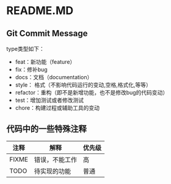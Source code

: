# README.MD

## Git Commit Message

type类型如下：
- feat：新功能（feature） 
- fix：修补bug 
- docs：文档（documentation） 
- style： 格式（不影响代码运行的变动,空格,格式化,等等） 
- refactor：重构（即不是新增功能，也不是修改bug的代码变动） 
- test：增加测试或者修改测试 
- chore：构建过程或辅助工具的变动

## 代码中的一些特殊注释
注释 | 解释 | 优先级
---|---|---
FIXME | 错误，不能工作 | 高
TODO | 待实现的功能 | 普通
